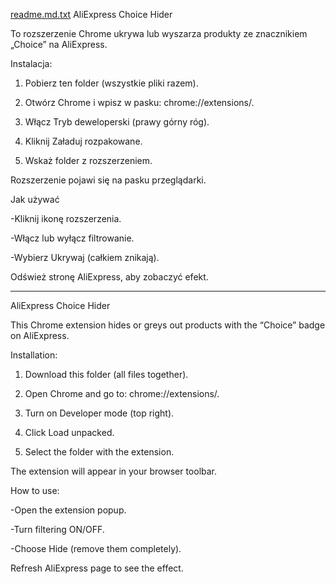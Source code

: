 
[readme.md.txt](https://github.com/user-attachments/files/22642649/readme.md.txt)
AliExpress Choice Hider

To rozszerzenie Chrome ukrywa lub wyszarza produkty ze znacznikiem „Choice” na AliExpress.

Instalacja:

1. Pobierz ten folder (wszystkie pliki razem).

2. Otwórz Chrome i wpisz w pasku: chrome://extensions/.

3. Włącz Tryb deweloperski (prawy górny róg).

4. Kliknij Załaduj rozpakowane.

5. Wskaż folder z rozszerzeniem.

Rozszerzenie pojawi się na pasku przeglądarki.

Jak używać

-Kliknij ikonę rozszerzenia.

-Włącz lub wyłącz filtrowanie.

-Wybierz Ukrywaj (całkiem znikają).

Odśwież stronę AliExpress, aby zobaczyć efekt.


------------------------------------------------------------------------------------------------------

AliExpress Choice Hider

This Chrome extension hides or greys out products with the “Choice” badge on AliExpress.

Installation:

1. Download this folder (all files together).

2. Open Chrome and go to: chrome://extensions/.

3. Turn on Developer mode (top right).

4. Click Load unpacked.

5. Select the folder with the extension.

The extension will appear in your browser toolbar.

How to use:

-Open the extension popup.

-Turn filtering ON/OFF.

-Choose Hide (remove them completely).

Refresh AliExpress page to see the effect.

